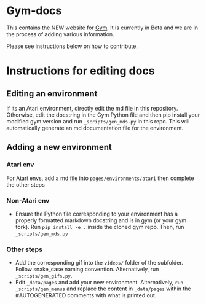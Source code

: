 # Gym-docs

This contains the NEW website for [Gym](https://github.com/openai/gym). It is currently in Beta and we are in the process of adding various information. 

Please see instructions below on how to contribute.

# Instructions for editing docs

## Editing an environment
If its an Atari environment, directly edit the md file in this repository. Otherwise, edit the docstring in the Gym Python file and then pip install your modified gym version and run  `_scripts/gen_mds.py` in this repo. This will automatically generate an md documentation file for the environment.

## Adding a new environment

### Atari env

For Atari envs, add a md file into `pages/environments/atari` then complete the other steps

### Non-Atari env

- Ensure the Python file corresponding to your environment has a properly formatted markdown docstring and is in gym (or your gym fork). Run `pip install -e .` inside the cloned gym repo. Then, run `_scripts/gen_mds.py`

### Other steps

- Add the corresponding gif into the `videos/` folder of the subfolder. Follow snake_case naming convention. Alternatively, run `_scripts/gen_gifs.py`.
- Edit `_data/pages` and add your new environment. Alternatively, `run _scripts/gen_menus` and replace the content in `_data/pages` within the #AUTOGENERATED comments with what is printed out.